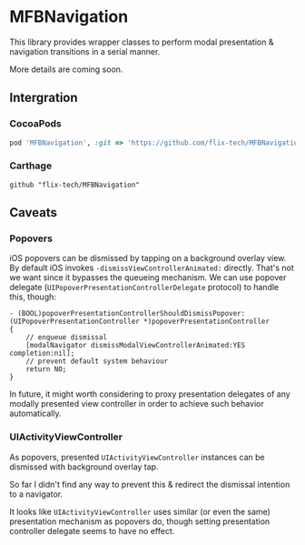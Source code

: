 # MFBNavigation

This library provides wrapper classes to perform modal presentation & navigation transitions in a serial manner.

More details are coming soon.

## Intergration

### CocoaPods

```ruby
pod 'MFBNavigation', :git => 'https://github.com/flix-tech/MFBNavigation.git'
```

### Carthage

```
github "flix-tech/MFBNavigation"
```

## Caveats

### Popovers

iOS popovers can be dismissed by tapping on a background overlay view. By default iOS invokes `-dismissViewControllerAnimated:` directly.
That's not we want since it bypasses the queueing mechanism. We can use popover delegate (`UIPopoverPresentationControllerDelegate` protocol)
to handle this, though:

```objc
- (BOOL)popoverPresentationControllerShouldDismissPopover:(UIPopoverPresentationController *)popoverPresentationController
{
    // enqueue dismissal
    [modalNavigator dismissModalViewControllerAnimated:YES completion:nil];
    // prevent default system behaviour
    return NO;
}
```

In future, it might worth considering to proxy presentation delegates of any modally presented view controller in order to achieve
such behavior automatically.

### UIActivityViewController

As popovers, presented `UIActivityViewController` instances can be dismissed with background overlay tap.

So far I didn't find any way to prevent this & redirect the dismissal intention to a navigator.

It looks like `UIActivityViewController` uses similar (or even the same) presentation mechanism as popovers do,
though setting presentation controller delegate seems to have no effect.

